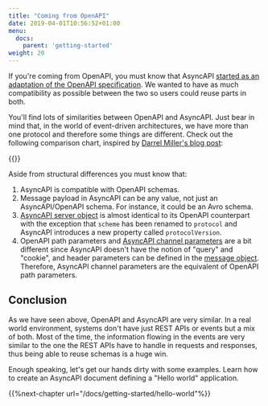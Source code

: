 ```yaml
---
title: "Coming from OpenAPI"
date: 2019-04-01T10:56:52+01:00
menu:
  docs:
    parent: 'getting-started'
weight: 20
---
```


If you're coming from OpenAPI, you must know that AsyncAPI [started as an adaptation of the OpenAPI specification](https://medium.com/asyncapi/whats-new-on-asyncapi-lots-2d9019a1869d). We wanted to have as much compatibility as possible between the two so users could reuse parts in both.

You'll find lots of similarities between OpenAPI and AsyncAPI. Just bear in mind that, in the world of event-driven architectures, we have more than one protocol and therefore some things are different. Check out the following comparison chart, inspired by [Darrel Miller's blog post](https://www.openapis.org/news/blogs/2016/10/tdc-structural-improvements-explaining-30-spec-part-2):

{{<openapi-comparison>}}

Aside from structural differences you must know that:

1. AsyncAPI is compatible with OpenAPI schemas.
1. Message payload in AsyncAPI can be any value, not just an AsyncAPI/OpenAPI schema. For instance, it could be an Avro schema.
1. [AsyncAPI server object](/docs/specifications/2.0.0/#serverObject) is almost identical to its OpenAPI counterpart with the exception that `scheme` has been renamed to `protocol` and AsyncAPI introduces a new property called `protocolVersion`.
1. OpenAPI path parameters and [AsyncAPI channel parameters](/docs/specifications/2.0.0/#parameterObject) are a bit different since AsyncAPI doesn't have the notion of "query" and "cookie", and header parameters can be defined in the [message object](/docs/specifications/2.0.0/#messageObject). Therefore, AsyncAPI channel parameters are the equivalent of OpenAPI path parameters.

## Conclusion

As we have seen above, OpenAPI and AsyncAPI are very similar. In a real world environment, systems don't have just REST APIs or events but a mix of both. Most of the time, the information flowing in the events are very similar to the one the REST APIs have to handle in requests and responses, thus being able to reuse schemas is a huge win.

Enough speaking, let's get our hands dirty with some examples. Learn how to create an AsyncAPI document defining a "Hello world" application.

{{%next-chapter url="/docs/getting-started/hello-world"%}}
